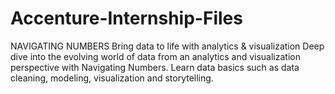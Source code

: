 # Accenture-Internship-Files
NAVIGATING NUMBERS Bring data to life with analytics &amp; visualization
Deep dive into the evolving world of data from an analytics and visualization perspective with Navigating Numbers. Learn data basics such as data cleaning, modeling, visualization and storytelling.
